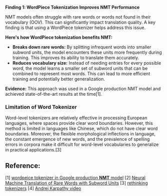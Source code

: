 **Finding 1: WordPiece Tokenization Improves NMT Performance**

NMT models often struggle with rare words or words not found in their vocabulary (OOV). This can significantly impact translation quality. A key finding is that using a WordPiece tokenizer helps address this issue. 

**Here's how WordPiece tokenization benefits NMT:**

* **Breaks down rare words:** By splitting infrequent words into smaller subword units, the model encounters these units more frequently during training. This improves its ability to translate them accurately.
* **Reduces vocabulary size:**  Instead of needing entries for every possible word, the model learns a smaller set of subword units that can be combined to represent most words. This can lead to more efficient training and potentially better generalization.

**Evidence:** This approach was used in a Google production NMT model and achieved state-of-the-art results at the time[1]. 

### Limitation of Word Tokenizer
Word-level tokenizers are relatively effective in processing European languages, where spaces provide clear word boundaries. However, this method is limited in languages like Chinese, which do not have clear word boundaries. Moreover, the flexible morphological inflections in language, the constant emergence of new words, and the
prevalence of spelling errors in corpora make it difficult for word-level vocabularies to generalize in practical applications.[3]




## Reference:
[1] [wordpeice tokenizer in Google production **NMT** model](https://arxiv.org/pdf/1609.08144v2)
[2] [Neural Machine Translation of Rare Words with Subword Units](https://arxiv.org/pdf/1508.07909)
[3] [rethinking tokenizers](https://arxiv.org/pdf/2403.00417)
[4] [Andrej Karpathy video](https://www.youtube.com/watch?v=zduSFxRajkE)

